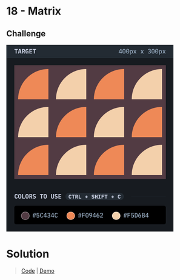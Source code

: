 # 18 - Matrix

## Challenge

![Matrix](./matrix.png)

# Solution

> [Code](https://github.com/npranto/cssbattle/tree/main/battle-2/matrix/index.html) |
> [Demo](https://cssbattle.pages.dev/battle-2/matrix/)
